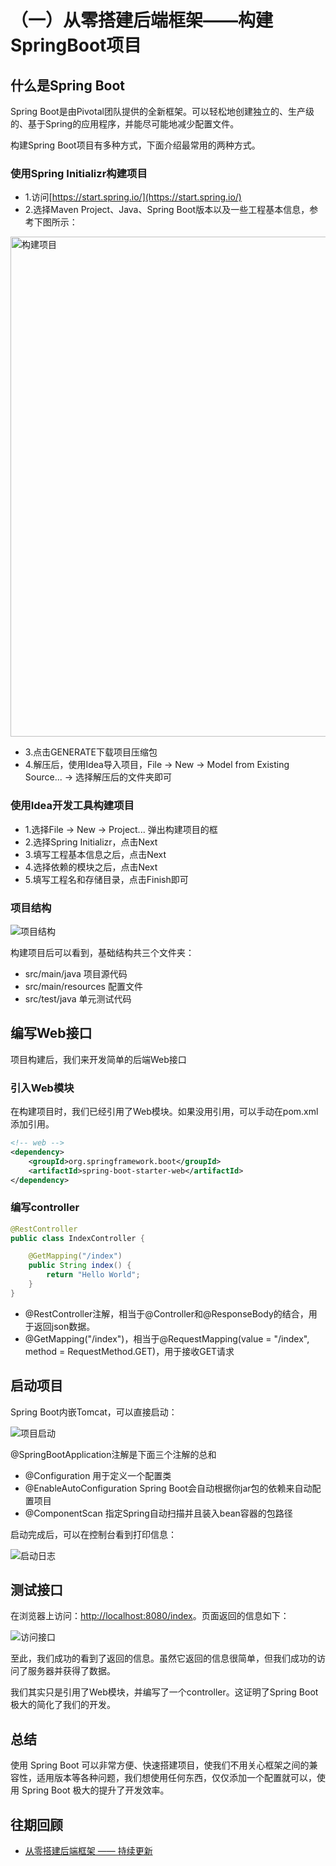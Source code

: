 # （一）从零搭建后端框架——构建SpringBoot项目

## 什么是Spring Boot
Spring Boot是由Pivotal团队提供的全新框架。可以轻松地创建独立的、生产级的、基于Spring的应用程序，并能尽可能地减少配置文件。

构建Spring Boot项目有多种方式，下面介绍最常用的两种方式。

### 使用Spring Initializr构建项目
* 1.访问[https://start.spring.io/](https://start.spring.io/)
* 2.选择Maven Project、Java、Spring Boot版本以及一些工程基本信息，参考下图所示：
<div align="left">
    <img src="https://user-gold-cdn.xitu.io/2020/5/15/172177287f13b50e?w=1523&h=883&f=png&s=79493" width="800" alt="构建项目"/>
</div>

* 3.点击GENERATE下载项目压缩包
* 4.解压后，使用Idea导入项目，File -> New -> Model from Existing Source... -> 选择解压后的文件夹即可

### 使用Idea开发工具构建项目
* 1.选择File -> New -> Project... 弹出构建项目的框
* 2.选择Spring Initializr，点击Next
* 3.填写工程基本信息之后，点击Next
* 4.选择依赖的模块之后，点击Next
* 5.填写工程名和存储目录，点击Finish即可

### 项目结构
<div align="left">
    <img src="https://user-gold-cdn.xitu.io/2020/5/15/172177c0ee7cd984?w=370&h=467&f=png&s=19679" alt="项目结构"/>
</div>

构建项目后可以看到，基础结构共三个文件夹：

* src/main/java 项目源代码
* src/main/resources 配置文件
* src/test/java 单元测试代码

## 编写Web接口
项目构建后，我们来开发简单的后端Web接口

### 引入Web模块
在构建项目时，我们已经引用了Web模块。如果没用引用，可以手动在pom.xml添加引用。
```xml
<!-- web -->
<dependency>
    <groupId>org.springframework.boot</groupId>
    <artifactId>spring-boot-starter-web</artifactId>
</dependency>
```

### 编写controller
```java
@RestController
public class IndexController {

    @GetMapping("/index")
    public String index() {
        return "Hello World";
    }
}
```
* @RestController注解，相当于@Controller和@ResponseBody的结合，用于返回json数据。
* @GetMapping("/index")，相当于@RequestMapping(value = "/index", method = RequestMethod.GET)，用于接收GET请求

## 启动项目
Spring Boot内嵌Tomcat，可以直接启动：
<div align="left">
    <img src="https://user-gold-cdn.xitu.io/2020/5/15/1721772fec486c0d?w=672&h=225&f=png&s=22313" alt="项目启动"/>
</div>

@SpringBootApplication注解是下面三个注解的总和
* @Configuration 用于定义一个配置类
* @EnableAutoConfiguration Spring Boot会自动根据你jar包的依赖来自动配置项目
* @ComponentScan 指定Spring自动扫描并且装入bean容器的包路径

启动完成后，可以在控制台看到打印信息：

<div align="left">
    <img src="https://user-gold-cdn.xitu.io/2020/5/15/172177328666c281?w=1412&h=311&f=png&s=61518" alt="启动日志"/>
</div>

## 测试接口
在浏览器上访问：[http://localhost:8080/index](http://localhost:8080/index)。页面返回的信息如下：
<div align="left">
    <img src="https://user-gold-cdn.xitu.io/2020/5/16/1721c34c75caa130?w=702&h=219&f=png&s=8287" alt="访问接口"/>
</div>

至此，我们成功的看到了返回的信息。虽然它返回的信息很简单，但我们成功的访问了服务器并获得了数据。

我们其实只是引用了Web模块，并编写了一个controller。这证明了Spring Boot极大的简化了我们的开发。

## 总结
使用 Spring Boot 可以非常方便、快速搭建项目，使我们不用关心框架之间的兼容性，适用版本等各种问题，我们想使用任何东西，仅仅添加一个配置就可以，使用 Spring Boot 极大的提升了开发效率。

## 往期回顾
* [从零搭建后端框架 —— 持续更新](https://juejin.im/post/5ecba061f265da76ee1f4635)